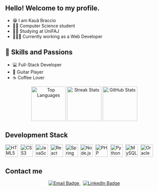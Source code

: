 <h2>Hello! Welcome to my profile.</h2>

<ul>
  <li>😁 I am Kauã Braccio</li>
  <li>👨‍💻 Computer Science student</li>
  <li>👨‍🎓 Studying at UniFAJ</li>
  <li>👨🏻‍💻 Currently working as a Web Developer</li>
</ul>

<h2>🤖 Skills and Passions</h2>

<ul>
  <li>💻 Full-Stack Developer</li>
  <li>🎸 Guitar Player</li>
  <li>☕ Coffee Lover</li>
</ul>

<div align="center">
  <img height="110" src="https://github-readme-stats.vercel.app/api/top-langs/?username=kauacode&layout=compact&theme=bear" alt="Top Languages"/>
  <img height="110" src="https://github-readme-streak-stats.herokuapp.com/?user=kauacode&count_weight=0.5&theme=bear" alt="Streak Stats"/>
  <img height="110" src="https://github-readme-stats.vercel.app/api?username=kauacode&count_weight=0.5&theme=bear&show_icons=true" alt="GitHub Stats"/>
</div>

<h2>Development Stack</h2>
<p>
  <img src="https://cdn.jsdelivr.net/gh/devicons/devicon/icons/html5/html5-original.svg" title="HTML5" alt="HTML5" width="40" height="40"/>&nbsp;
  <img src="https://cdn.jsdelivr.net/gh/devicons/devicon/icons/css3/css3-original.svg" title="CSS3" alt="CSS3" width="40" height="40"/>&nbsp;
  <img src="https://cdn.jsdelivr.net/gh/devicons/devicon/icons/javascript/javascript-original.svg" title="JavaScript" alt="JavaScript" width="40" height="40"/>&nbsp;
  <img src="https://cdn.jsdelivr.net/gh/devicons/devicon/icons/react/react-original.svg" title="React" alt="React" width="40" height="40"/>&nbsp;
  <img src="https://cdn.jsdelivr.net/gh/devicons/devicon/icons/spring/spring-original.svg" title="Spring Boot" alt="Spring Boot" width="40" height="40"/>&nbsp;
  <img src="https://cdn.jsdelivr.net/gh/devicons/devicon/icons/nodejs/nodejs-original.svg" title="Node.js" alt="Node.js" width="40" height="40"/>&nbsp;
  <img src="https://cdn.jsdelivr.net/gh/devicons/devicon/icons/php/php-original.svg" title="PHP" alt="PHP" width="40" height="40"/>&nbsp;
  <img src="https://cdn.jsdelivr.net/gh/devicons/devicon/icons/python/python-original.svg" title="Python" alt="Python" width="40" height="40"/>&nbsp;
  <img src="https://cdn.jsdelivr.net/gh/devicons/devicon/icons/mysql/mysql-original.svg" title="MySQL" alt="MySQL" width="40" height="40"/>&nbsp;
  <img src="https://cdn.jsdelivr.net/gh/devicons/devicon/icons/oracle/oracle-original.svg" title="Oracle" alt="Oracle" width="40" height="40"/>&nbsp;
</p>

<h2>Contact me</h2>
<p align="center">
  <a href="mailto:kauabraccio7@gmail.com">
    <img src="https://img.shields.io/badge/Email-kauabraccio7@gmail.com-orange?style=flat&logo=gmail&logoColor=white" alt="Email Badge" />
  </a>
  &nbsp;
  <a href="https://www.linkedin.com/in/kauabraccio/">
    <img src="https://img.shields.io/badge/LinkedIn-kauabraccio-blue?style=flat&logo=linkedin&logoColor=white" alt="LinkedIn Badge" />
  </a>
</p>
